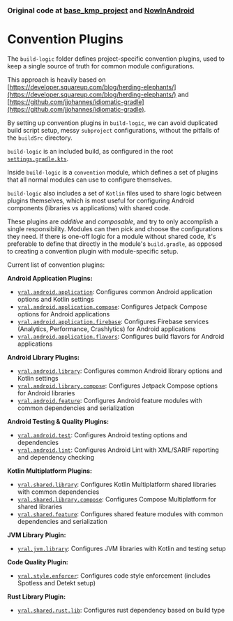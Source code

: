 ### Original code at [base_kmp_project](https://github.com/mayankmkh/base_kmp_project) and [NowInAndroid](https://github.com/android/nowinandroid/tree/a77d7b69b58238e2b5e934ab9e492c0932bf2904/build-logic)

# Convention Plugins

The `build-logic` folder defines project-specific convention plugins, used to keep a single
source of truth for common module configurations.

This approach is heavily based on
[https://developer.squareup.com/blog/herding-elephants/](https://developer.squareup.com/blog/herding-elephants/)
and
[https://github.com/jjohannes/idiomatic-gradle](https://github.com/jjohannes/idiomatic-gradle).

By setting up convention plugins in `build-logic`, we can avoid duplicated build script setup,
messy `subproject` configurations, without the pitfalls of the `buildSrc` directory.

`build-logic` is an included build, as configured in the root
[`settings.gradle.kts`](../settings.gradle.kts).

Inside `build-logic` is a `convention` module, which defines a set of plugins that all normal
modules can use to configure themselves.

`build-logic` also includes a set of `Kotlin` files used to share logic between plugins themselves,
which is most useful for configuring Android components (libraries vs applications) with shared
code.

These plugins are *additive* and *composable*, and try to only accomplish a single responsibility.
Modules can then pick and choose the configurations they need.
If there is one-off logic for a module without shared code, it's preferable to define that directly
in the module's `build.gradle`, as opposed to creating a convention plugin with module-specific
setup.

Current list of convention plugins:

**Android Application Plugins:**
- [`yral.android.application`](convention/src/main/kotlin/AndroidApplicationConventionPlugin.kt): Configures common Android application options and Kotlin settings
- [`yral.android.application.compose`](convention/src/main/kotlin/AndroidApplicationComposeConventionPlugin.kt): Configures Jetpack Compose options for Android applications
- [`yral.android.application.firebase`](convention/src/main/kotlin/AndroidApplicationFirebaseConventionPlugin.kt): Configures Firebase services (Analytics, Performance, Crashlytics) for Android applications
- [`yral.android.application.flavors`](convention/src/main/kotlin/AndroidApplicationFlavorsConventionPlugin.kt): Configures build flavors for Android applications

**Android Library Plugins:**
- [`yral.android.library`](convention/src/main/kotlin/AndroidLibraryConventionPlugin.kt): Configures common Android library options and Kotlin settings
- [`yral.android.library.compose`](convention/src/main/kotlin/AndroidLibraryComposeConventionPlugin.kt): Configures Jetpack Compose options for Android libraries
- [`yral.android.feature`](convention/src/main/kotlin/AndroidFeatureConventionPlugin.kt): Configures Android feature modules with common dependencies and serialization

**Android Testing & Quality Plugins:**
- [`yral.android.test`](convention/src/main/kotlin/AndroidTestConventionPlugin.kt): Configures Android testing options and dependencies
- [`yral.android.lint`](convention/src/main/kotlin/AndroidLintConventionPlugin.kt): Configures Android Lint with XML/SARIF reporting and dependency checking

**Kotlin Multiplatform Plugins:**
- [`yral.shared.library`](convention/src/main/kotlin/SharedLibraryConventionPlugin.kt): Configures Kotlin Multiplatform shared libraries with common dependencies
- [`yral.shared.library.compose`](convention/src/main/kotlin/SharedLibraryComposeConventionPlugin.kt): Configures Compose Multiplatform for shared libraries
- [`yral.shared.feature`](convention/src/main/kotlin/SharedFeatureConventionPlugin.kt): Configures shared feature modules with common dependencies and serialization

**JVM Library Plugin:**
- [`yral.jvm.library`](convention/src/main/kotlin/JvmLibraryConventionPlugin.kt): Configures JVM libraries with Kotlin and testing setup

**Code Quality Plugin:**
- [`yral.style.enforcer`](convention/src/main/kotlin/StyleEnforcerConventionPlugin.kt): Configures code style enforcement (includes Spotless and Detekt setup)

**Rust Library Plugin:**
- [`yral.shared.rust.lib`](convention/src/main/kotlin/SharedRustLibraryConventionPlugin.kt): Configures rust dependency based on build type
